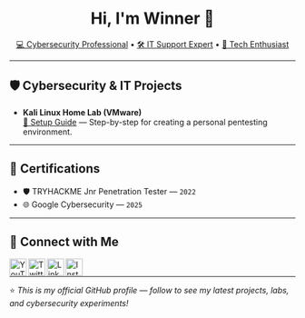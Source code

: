 <h1 align="center">Hi, I'm Winner 👋</h1>
<p align="center">
  <a href="https://github.com/winneremmanuel">💻 Cybersecurity Professional</a> •
  <a href="https://linkedin.com/in/emmanuel-winner-olukayode">🛠 IT Support Expert</a> •
  <a href="https://twitter.com/kayodewinner">📢 Tech Enthusiast</a>
</p>

---

## 🛡️ Cybersecurity & IT Projects

- **Kali Linux Home Lab (VMware)**  
  [🔗 Setup Guide](https://github.com/YOUR-GITHUB/kali-linux-home-lab) — Step-by-step for creating a personal pentesting environment.

---

## 📜 Certifications

- 🛡 TRYHACKME Jnr Penetration Tester — `2022`
- 🌐 Google Cybersecurity — `2025`

---

## 🤝 Connect with Me

[<img align="left" alt="YouTube" width="30px" src="https://cdn.jsdelivr.net/npm/simple-icons@v3/icons/youtube.svg" />][youtube]
[<img align="left" alt="Twitter" width="30px" src="https://cdn.jsdelivr.net/npm/simple-icons@v3/icons/twitter.svg" />][twitter]
[<img align="left" alt="LinkedIn" width="30px" src="https://cdn.jsdelivr.net/npm/simple-icons@v3/icons/linkedin.svg" />][linkedin]
[<img align="left" alt="Instagram" width="30px" src="https://cdn.jsdelivr.net/npm/simple-icons@v3/icons/instagram.svg" />][instagram]

<br/>

[twitter]: https://twitter.com/kayodewinner
[youtube]: https://youtube.com/emmanuelwinner0
[instagram]: https://instagram.com/khayblaq
[linkedin]: https://linkedin.com/in/emmanuel-winner-olukayode

---

⭐ _This is my official GitHub profile — follow to see my latest projects, labs, and cybersecurity experiments!_
